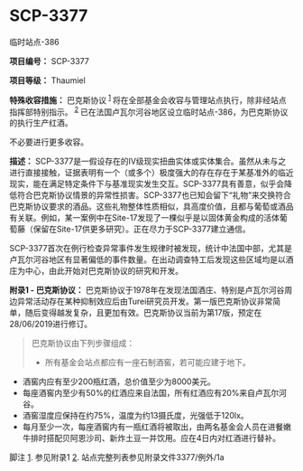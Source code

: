 # SCP-3377
                        




临时站点-386



**项目编号：** SCP-3377

**项目等级：** Thaumiel

**特殊收容措施：** 巴克斯协议<sup class='footnoteref'>
 <a shape='rect' class='footnoteref' id='footnoteref-1' href='javascript:;' onclick='WIKIDOT.page.utils.scrollToReference(&apos;footnote-1&apos;)'>1</a>
</sup>将在全部基金会收容与管理站点执行，除非经站点指挥部特别指示。<sup class='footnoteref'>
 <a shape='rect' class='footnoteref' id='footnoteref-2' href='javascript:;' onclick='WIKIDOT.page.utils.scrollToReference(&apos;footnote-2&apos;)'>2</a>
</sup>已在法国卢瓦尔河谷地区设立临时站点-386，为巴克斯协议的执行生产红酒。

不必要进行更多收容。

**描述：** SCP-3377是一假设存在的IV级现实扭曲实体或实体集合。虽然从未与之进行直接接触，证据表明有一个（或多个）极度强大的存在存在于某基准外的临近现实，能在满足特定条件下与基准现实发生交互。SCP-3377具有善意，似乎会降低符合巴克斯协议情景的异常性损害。SCP-3377也已知会留下“礼物”来交换符合巴克斯协议要求的酒品。这些礼物整体性质相似，具高度价值，且都与葡萄或酒品有关联。例如，某一案例中在Site-17发现了一棵似乎是以固体黄金构成的活体葡萄藤（保留在Site-17供更多研究）。正在尽力于SCP-3377建立通信。

SCP-3377首次在例行检查异常事件发生规律时被发现，统计中法国中部，尤其是卢瓦尔河谷地区有显著偏低的事件数量。在出动调查特工后发现这些区域均是以酒庄为中心，由此开始对巴克斯协议的研究和开发。

**附录1 - 巴克斯协议：** 巴克斯协议于1978年在发现法国酒庄、特别是卢瓦尔河谷周边异常活动存在某种抑制效应后由Turei研究员开发。第一版巴克斯协议非常简单，随后变得越发复杂，且更加有效。巴克斯协议当前为第17版，预定在28/06/2019进行修订。


> 巴克斯协议由下列步骤组成：
> 
> - 所有基金会站点都应有一座石制酒窖，若可能应建于地下。
- 酒窖内应有至少200瓶红酒，总价值至少为8000美元。
- 每座酒窖内至少有50%的红酒应来自法国，所有红酒应有20%来自卢瓦尔河谷。
- 酒窖湿度应保持在约75%，温度为约13摄氏度，光强低于120lx。
- 每月至少一次，每座酒窖内有一瓶红酒将被取出，由两名基金会人员在进餐嫩牛排时搭配贝阿恩沙司、新炸土豆一并饮用。应在4日内对红酒进行替补。
> 



脚注
<a shape='rect' href='javascript:;' onclick='WIKIDOT.page.utils.scrollToReference(&apos;footnoteref-1&apos;)'>1</a>. 参见附录1
<a shape='rect' href='javascript:;' onclick='WIKIDOT.page.utils.scrollToReference(&apos;footnoteref-2&apos;)'>2</a>. 站点完整列表参见附录文件3377/例外/1a


                    